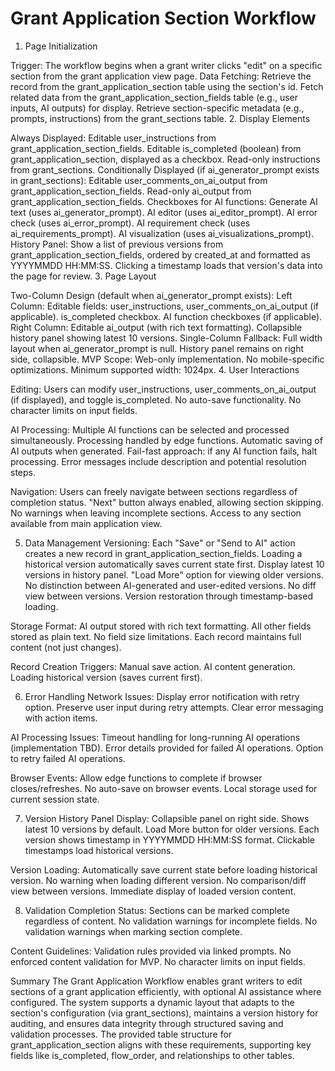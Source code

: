 # Grant Application Section Workflow

1. Page Initialization

Trigger: The workflow begins when a grant writer clicks "edit" on a specific section from the grant application view page.
Data Fetching:
Retrieve the record from the grant_application_section table using the section's id.
Fetch related data from the grant_application_section_fields table (e.g., user inputs, AI outputs) for display.
Retrieve section-specific metadata (e.g., prompts, instructions) from the grant_sections table.
2. Display Elements

Always Displayed:
Editable user_instructions from grant_application_section_fields.
Editable is_completed (boolean) from grant_application_section, displayed as a checkbox.
Read-only instructions from grant_sections.
Conditionally Displayed (if ai_generator_prompt exists in grant_sections):
Editable user_comments_on_ai_output from grant_application_section_fields.
Read-only ai_output from grant_application_section_fields.
Checkboxes for AI functions:
Generate AI text (uses ai_generator_prompt).
AI editor (uses ai_editor_prompt).
AI error check (uses ai_error_prompt).
AI requirement check (uses ai_requirements_prompt).
AI visualization (uses ai_visualizations_prompt).
History Panel:
Show a list of previous versions from grant_application_section_fields, ordered by created_at and formatted as YYYYMMDD HH:MM:SS.
Clicking a timestamp loads that version's data into the page for review.
3. Page Layout

Two-Column Design (default when ai_generator_prompt exists):
Left Column:
Editable fields: user_instructions, user_comments_on_ai_output (if applicable).
is_completed checkbox.
AI function checkboxes (if applicable).
Right Column:
Editable ai_output (with rich text formatting).
Collapsible history panel showing latest 10 versions.
Single-Column Fallback:
Full width layout when ai_generator_prompt is null.
History panel remains on right side, collapsible.
MVP Scope:
Web-only implementation.
No mobile-specific optimizations.
Minimum supported width: 1024px.
4. User Interactions

Editing:
Users can modify user_instructions, user_comments_on_ai_output (if displayed), and toggle is_completed.
No auto-save functionality.
No character limits on input fields.

AI Processing:
Multiple AI functions can be selected and processed simultaneously.
Processing handled by edge functions.
Automatic saving of AI outputs when generated.
Fail-fast approach: if any AI function fails, halt processing.
Error messages include description and potential resolution steps.

Navigation:
Users can freely navigate between sections regardless of completion status.
"Next" button always enabled, allowing section skipping.
No warnings when leaving incomplete sections.
Access to any section available from main application view.

5. Data Management
Versioning:
Each "Save" or "Send to AI" action creates a new record in grant_application_section_fields.
Loading a historical version automatically saves current state first.
Display latest 10 versions in history panel.
"Load More" option for viewing older versions.
No distinction between AI-generated and user-edited versions.
No diff view between versions.
Version restoration through timestamp-based loading.

Storage Format:
AI output stored with rich text formatting.
All other fields stored as plain text.
No field size limitations.
Each record maintains full content (not just changes).

Record Creation Triggers:
Manual save action.
AI content generation.
Loading historical version (saves current first).

6. Error Handling
Network Issues:
Display error notification with retry option.
Preserve user input during retry attempts.
Clear error messaging with action items.

AI Processing Issues:
Timeout handling for long-running AI operations (implementation TBD).
Error details provided for failed AI operations.
Option to retry failed AI operations.

Browser Events:
Allow edge functions to complete if browser closes/refreshes.
No auto-save on browser events.
Local storage used for current session state.

7. Version History Panel
Display:
Collapsible panel on right side.
Shows latest 10 versions by default.
Load More button for older versions.
Each version shows timestamp in YYYYMMDD HH:MM:SS format.
Clickable timestamps load historical versions.

Version Loading:
Automatically save current state before loading historical version.
No warning when loading different version.
No comparison/diff view between versions.
Immediate display of loaded version content.

8. Validation
Completion Status:
Sections can be marked complete regardless of content.
No validation warnings for incomplete fields.
No validation warnings when marking section complete.

Content Guidelines:
Validation rules provided via linked prompts.
No enforced content validation for MVP.
No character limits on input fields.

Summary
The Grant Application Workflow enables grant writers to edit sections of a grant application efficiently, with optional AI assistance where configured. The system supports a dynamic layout that adapts to the section's configuration (via grant_sections), maintains a version history for auditing, and ensures data integrity through structured saving and validation processes. The provided table structure for grant_application_section aligns with these requirements, supporting key fields like is_completed, flow_order, and relationships to other tables.